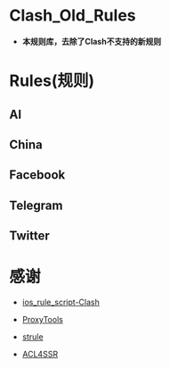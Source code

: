 # Clash_Old_Rules
- **本规则库，去除了Clash不支持的新规则**

# Rules(规则)

## AI
## China
## Facebook
## Telegram
## Twitter

# **感谢**
- [ios_rule_script-Clash](https://github.com/blackmatrix7/ios_rule_script/tree/master/rule/Clash)

- [ProxyTools](https://github.com/mphin/ProxyTools)

- [strule](https://whatshub.top/strule)

- [ACL4SSR](https://github.com/ACL4SSR/ACL4SSR)
